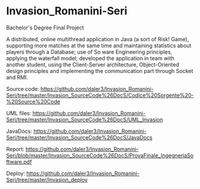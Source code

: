 # Invasion_Romanini-Seri
Bachelor's Degree Final Project

A distributed, online multithread application in Java (a sort of Risk! Game), supporting more matches at the same time and maintaining statistics about players through a Database; use of So ware Engineering principles, applying the waterfall model; developed the application in team with another student, using the Client-Server architecture, Object-Oriented design principles and implementing the communication part through Socket and RMI.

Source code: https://github.com/daler3/Invasion_Romanini-Seri/tree/master/Invasion_SourceCode%26DocS/Codice%20Sorgente%20-%20Source%20Code

UML files: https://github.com/daler3/Invasion_Romanini-Seri/tree/master/Invasion_SourceCode%26DocS/UML_Invasion

JavaDocs: https://github.com/daler3/Invasion_Romanini-Seri/tree/master/Invasion_SourceCode%26DocS/JavaDocs

Report: https://github.com/daler3/Invasion_Romanini-Seri/blob/master/Invasion_SourceCode%26DocS/ProvaFinale_IngegneriaSoftware.pdf

Deploy: https://github.com/daler3/Invasion_Romanini-Seri/tree/master/Invasion_deploy
